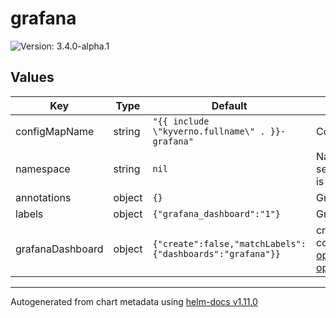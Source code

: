 # grafana

![Version: 3.4.0-alpha.1](https://img.shields.io/badge/Version-3.4.0--alpha.1-informational?style=flat-square)

## Values

| Key | Type | Default | Description |
|-----|------|---------|-------------|
| configMapName | string | `"{{ include \"kyverno.fullname\" . }}-grafana"` | Configmap name template. |
| namespace | string | `nil` | Namespace to create the grafana dashboard configmap. If not set, it will be created in the same namespace where the chart is deployed. |
| annotations | object | `{}` | Grafana dashboard configmap annotations. |
| labels | object | `{"grafana_dashboard":"1"}` | Grafana dashboard configmap labels |
| grafanaDashboard | object | `{"create":false,"matchLabels":{"dashboards":"grafana"}}` | create GrafanaDashboard custom resource referencing to the configMap. according to https://grafana-operator.github.io/grafana-operator/docs/examples/dashboard_from_configmap/readme/ |

----------------------------------------------
Autogenerated from chart metadata using [helm-docs v1.11.0](https://github.com/norwoodj/helm-docs/releases/v1.11.0)
